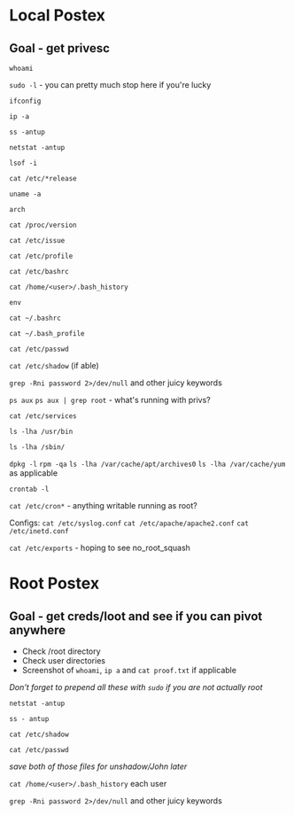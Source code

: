 # Local Postex
## Goal - get privesc

`whoami`

`sudo -l` - you can pretty much stop here if you're lucky

`ifconfig`

`ip -a`

`ss -antup`

`netstat -antup`

`lsof -i`

`cat /etc/*release`

`uname -a`

`arch`

`cat /proc/version`

`cat /etc/issue`

`cat /etc/profile`

`cat /etc/bashrc`

`cat /home/<user>/.bash_history`

`env`

`cat ~/.bashrc`

`cat ~/.bash_profile`

`cat /etc/passwd`

`cat /etc/shadow` (if able)

`grep -Rni password 2>/dev/null` and other juicy keywords

`ps aux` `ps aux | grep root` - what's running with privs?

`cat /etc/services`

`ls -lha /usr/bin`

`ls -lha /sbin/`

`dpkg -l` `rpm -qa` `ls -lha /var/cache/apt/archives0` `ls -lha /var/cache/yum` as applicable

`crontab -l`

`cat /etc/cron*` - anything writable running as root?

Configs: `cat /etc/syslog.conf` `cat /etc/apache/apache2.conf` `cat /etc/inetd.conf`

`cat /etc/exports` - hoping to see no_root_squash


# Root Postex
## Goal - get creds/loot and see if you can pivot anywhere
- Check /root directory
- Check user directories
- Screenshot of `whoami`, `ip a` and `cat proof.txt` if applicable

*Don't forget to prepend all these with `sudo` if you are not actually root*

`netstat -antup`

`ss - antup`

`cat /etc/shadow`

`cat /etc/passwd`

*save both of those files for unshadow/John later*

`cat /home/<user>/.bash_history` each user

`grep -Rni password 2>/dev/null` and other juicy keywords


